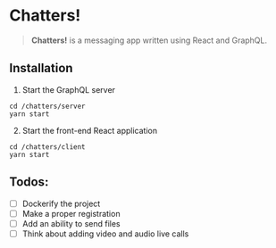 # Chatters!


> __Chatters!__ is a messaging app written using React and GraphQL.

## Installation
1. Start the GraphQL server
```
cd /chatters/server
yarn start
```
2. Start the front-end React application
```
cd /chatters/client
yarn start
```

## Todos:
- [ ] Dockerify the project
- [ ] Make a proper registration
- [ ] Add an ability to send files
- [ ] Think about adding video and audio live calls
